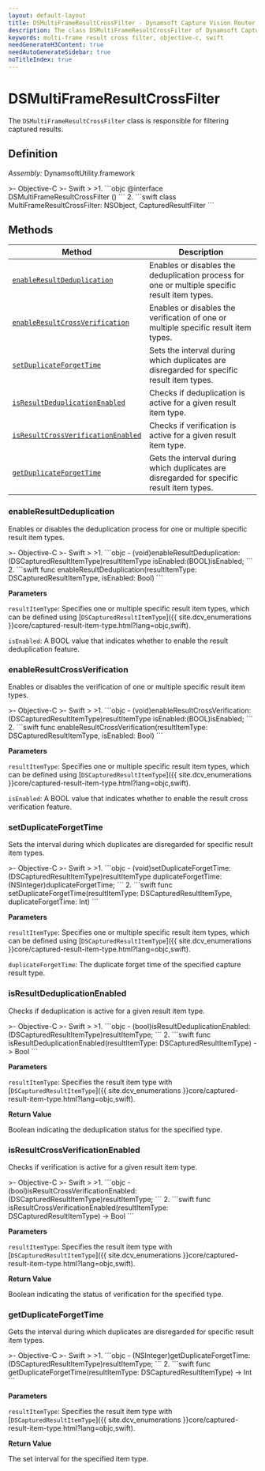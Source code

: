 ```yaml
---
layout: default-layout
title: DSMultiFrameResultCrossFilter - Dynamsoft Capture Vision Router Module iOS Edition API Reference
description: The class DSMultiFrameResultCrossFilter of Dynamsoft Capture Vision Router Module is responsible for filtering captured results.
keywords: multi-frame result cross filter, objective-c, swift
needGenerateH3Content: true
needAutoGenerateSidebar: true
noTitleIndex: true
---
```


# DSMultiFrameResultCrossFilter

The `DSMultiFrameResultCrossFilter` class is responsible for filtering captured results.

## Definition

*Assembly:* DynamsoftUtility.framework

<div class="sample-code-prefix"></div>
>- Objective-C
>- Swift
>
>1. 
```objc
@interface DSMultiFrameResultCrossFilter ()<CapturedResultFilter>
```
2. 
```swift
class MultiFrameResultCrossFilter: NSObject, CapturedResultFilter
```

## Methods

| Method | Description |
| ------ | ----------- |
| [`enableResultDeduplication`](#enableresultdeduplication) | Enables or disables the deduplication process for one or multiple specific result item types. |
| [`enableResultCrossVerification`](#enableresultcrossverification) | Enables or disables the verification of one or multiple specific result item types. |
| [`setDuplicateForgetTime`](#setduplicateforgettime) | Sets the interval during which duplicates are disregarded for specific result item types. |
| [`isResultDeduplicationEnabled`](#isresultdeduplicationenabled) | Checks if deduplication is active for a given result item type. |
| [`isResultCrossVerificationEnabled`](#isresultcrossverificationenabled) | Checks if verification is active for a given result item type. |
| [`getDuplicateForgetTime`](#getduplicateforgettime) | Gets the interval during which duplicates are disregarded for specific result item types. |

### enableResultDeduplication

Enables or disables the deduplication process for one or multiple specific result item types.

<div class="sample-code-prefix"></div>
>- Objective-C
>- Swift
>
>1. 
```objc
- (void)enableResultDeduplication:(DSCapturedResultItemType)resultItemType
                        isEnabled:(BOOL)isEnabled;
```
2. 
```swift
func enableResultDeduplication(resultItemType: DSCapturedResultItemType, isEnabled: Bool)
```

**Parameters**

`resultItemType`: Specifies one or multiple specific result item types, which can be defined using [`DSCapturedResultItemType`]({{ site.dcv_enumerations }}core/captured-result-item-type.html?lang=objc,swift).

`isEnabled`: A BOOL value that indicates whether to enable the result deduplication feature.

### enableResultCrossVerification

Enables or disables the verification of one or multiple specific result item types.

<div class="sample-code-prefix"></div>
>- Objective-C
>- Swift
>
>1. 
```objc
- (void)enableResultCrossVerification:(DSCapturedResultItemType)resultItemType
                    isEnabled:(BOOL)isEnabled;
```
2. 
```swift
func enableResultCrossVerification(resultItemType: DSCapturedResultItemType, isEnabled: Bool)
```

**Parameters**

`resultItemType`: Specifies one or multiple specific result item types, which can be defined using [`DSCapturedResultItemType`]({{ site.dcv_enumerations }}core/captured-result-item-type.html?lang=objc,swift).

`isEnabled`: A BOOL value that indicates whether to enable the result cross verification feature.

### setDuplicateForgetTime

Sets the interval during which duplicates are disregarded for specific result item types.

<div class="sample-code-prefix"></div>
>- Objective-C
>- Swift
>
>1. 
```objc
- (void)setDuplicateForgetTime:(DSCapturedResultItemType)resultItemType
            duplicateForgetTime:(NSInteger)duplicateForgetTime;
```
2. 
```swift
func setDuplicateForgetTime(resultItemType: DSCapturedResultItemType, duplicateForgetTime: Int)
```

**Parameters**

`resultItemType`: Specifies one or multiple specific result item types, which can be defined using [`DSCapturedResultItemType`]({{ site.dcv_enumerations }}core/captured-result-item-type.html?lang=objc,swift).

`duplicateForgetTime`: The duplicate forget time of the specified capture result type.

### isResultDeduplicationEnabled

Checks if deduplication is active for a given result item type.

<div class="sample-code-prefix"></div>
>- Objective-C
>- Swift
>
>1. 
```objc
- (bool)isResultDeduplicationEnabled:(DSCapturedResultItemType)resultItemType;
```
2. 
```swift
func isResultDeduplicationEnabled(resultItemType: DSCapturedResultItemType) -> Bool
```

**Parameters**

`resultItemType`: Specifies the result item type with [`DSCapturedResultItemType`]({{ site.dcv_enumerations }}core/captured-result-item-type.html?lang=objc,swift).

**Return Value**

Boolean indicating the deduplication status for the specified type.

### isResultCrossVerificationEnabled

Checks if verification is active for a given result item type.

<div class="sample-code-prefix"></div>
>- Objective-C
>- Swift
>
>1. 
```objc
- (bool)isResultCrossVerificationEnabled:(DSCapturedResultItemType)resultItemType;
```
2. 
```swift
func isResultCrossVerificationEnabled(resultItemType: DSCapturedResultItemType) -> Bool
```

**Parameters**

`resultItemType`: Specifies the result item type with [`DSCapturedResultItemType`]({{ site.dcv_enumerations }}core/captured-result-item-type.html?lang=objc,swift).

**Return Value**

Boolean indicating the status of verification for the specified type.

### getDuplicateForgetTime

Gets the interval during which duplicates are disregarded for specific result item types.

<div class="sample-code-prefix"></div>
>- Objective-C
>- Swift
>
>1. 
```objc
- (NSInteger)getDuplicateForgetTime:(DSCapturedResultItemType)resultItemType;
```
2. 
```swift
func getDuplicateForgetTime(resultItemType: DSCapturedResultItemType) -> Int
```

**Parameters**

`resultItemType`: Specifies the result item type with [`DSCapturedResultItemType`]({{ site.dcv_enumerations }}core/captured-result-item-type.html?lang=objc,swift).

**Return Value**

The set interval for the specified item type.
